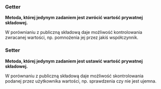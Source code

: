### Getter
**Metoda, której jedynym zadaniem jest zwrócić wartość prywatnej składowej.**

W porównianiu z publiczną składową daje możliwość kontrolowania zwracanej wartości, np. pomnożenia jej przez jakiś współczynnik.

### Setter
**Metoda, której jedynym zadaniem jest ustawić wartość prywatnej składowej.**

W porównaniu z publiczną składową daje możliwość skontrolowania podanej przez użytkownika wartości, np. sprawdzenia czy nie jest ujemna.